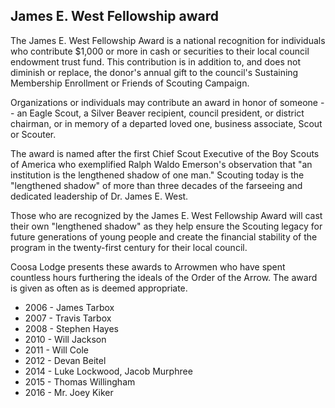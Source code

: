 ## James E. West Fellowship award

The James E. West Fellowship Award is a national recognition for individuals who contribute $1,000 or more in cash or securities to their local council endowment trust fund. This contribution is in addition to, and does not diminish or replace, the donor's annual gift to the council's Sustaining Membership Enrollment or Friends of Scouting Campaign.

Organizations or individuals may contribute an award in honor of someone -- an Eagle Scout, a Silver Beaver recipient, council president, or district chairman, or in memory of a departed loved one, business associate, Scout or Scouter.

The award is named after the first Chief Scout Executive of the Boy Scouts of America who exemplified Ralph Waldo Emerson's observation that "an institution is the lengthened shadow of one man." Scouting today is the "lengthened shadow" of more than three decades of the farseeing and dedicated leadership of Dr. James E. West.

Those who are recognized by the James E. West Fellowship Award will cast their own "lengthened shadow" as they help ensure the Scouting legacy for future generations of young people and create the financial stability of the program in the twenty-first century for their local council.

Coosa Lodge presents these awards to Arrowmen who have spent countless hours furthering the ideals of the Order of the Arrow.  The award is given as often as is deemed appropriate.

* 2006 - James Tarbox
*	2007 - Travis Tarbox
*	2008 - Stephen Hayes
*	2010 - Will Jackson
*	2011 - Will Cole
*	2012 - Devan Beitel
* 2014 - Luke Lockwood, Jacob Murphree
*	2015 - Thomas Willingham
*	2016 - Mr. Joey Kiker

